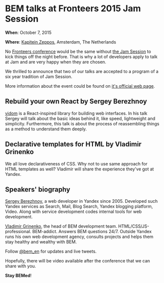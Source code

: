 # BEM talks at Fronteers 2015 Jam Session

**When**: October 7, 2015

**Where**: [Kapitein Zeppos](http://www.zeppos.nl/), Amsterdam, The Netherlands

No [Fronteers conference](https://fronteers.nl/congres/2015/) would be the same without [the Jam Session](https://fronteers.nl/congres/2015/jam-session)
to kick things off the night before. That is why a lot of developers apply to talk at Jam and are very happy when they are chosen. 

We thrilled to announce that two of our talks are accepted to a program of a six year tradition of Jam Session.

More information about the event could be found on [it's official web page](https://fronteers.nl/congres/2015/jam-session).

## Rebuild your own React by Sergey Berezhnoy

[vidom](https://github.com/dfilatov/vidom) is a React-inspired library for building web interfaces. In his talk Sergey will 
talk about the basic ideas behind it, like speed, lightweight and simplicity. Furthermore, this talk is about the process of 
reassembling things as a method to understand them deeply.

## Declarative templates for HTML by Vladimir Grinenko

We all love declarativeness of CSS. Why not to use same approach for HTML templates as well? Vladimir will share the experience they've got at Yandex.

## Speakers' biography

[Sergey Berezhnoy](https://en.bem.info/authors/berezhnoy-sergey/), a web developer in Yandex since 2005. Developed such Yandex 
services as Search, Mail, Blog Search, Yandex blogging platform, Video. Along with service development codes internal tools 
for web development. 

[Vladimir Grinenko](https://en.bem.info/authors/grinenko-vladimir/), the head of BEM development team. HTML/CSS/JS-professional. 
BEM-addict. Answers BEM questions 24/7. Outside Yandex runs his own web development agency, consults projects and helps them 
stay healthy and wealthy with BEM.

Follow [@bem_en](https://twitter.com/bem_en) for updates and live tweets.

Hopefully, there will be video available after the conference that we can share with you.

**Stay BEMed**!

